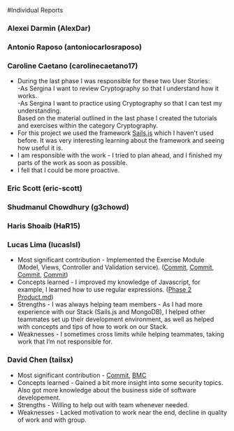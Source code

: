 #Individual Reports

<h3>Alexei Darmin (AlexDar)</h3>  

<h3>Antonio Raposo (antoniocarlosraposo)</h3>

<h3>Caroline Caetano (carolinecaetano17)</h3> 
<ul>
  <li>
    During the last phase I was responsible for these two User Stories:<br>
    -As Sergina I want to review Cryptography so that I understand how it works.<br>
    -As Sergina I want to practice using Cryptography so that I can test my understanding.<br>
    Based on the material outlined in the last phase I created the tutorials and exercises within the category Cryptography.
  </li>
  <li>
    For this project we used the framework <a href= "http://sailsjs.org/#!/">Sails.js</a> which I haven't used before. It was very interesting learning about the framework and seeing how useful it is.
  </li>
  <li> 
  I am responsible with the work - I tried to plan ahead, and I finished my parts of the work as soon as possible.
  </li>
  <li> I fell that I could be more proactive.</li>
</ul>

<h3>Eric Scott (eric-scott)</h3>  

<h3>Shudmanul Chowdhury (g3chowd)</h3>  

<h3>Haris Shoaib (HaR15)</h3>  

<h3>Lucas Lima (lucaslsl)</h3>

<ul>
  <li>Most significant contribution - Implemented the Exercise Module (Model, Views, Controller and Validation service).
  (<a href="https://github.com/UoT-CSC30x-W15/302W15-Prj-Team12-repo/commit/6389d23637849142e6e8128fee0ba66606909678">Commit</a>, <a href="https://github.com/UoT-CSC30x-W15/302W15-Prj-Team12-repo/commit/80c5d31710eee16717e79d8b898913b1d4e20910">Commit</a>, <a href="https://github.com/UoT-CSC30x-W15/302W15-Prj-Team12-repo/commit/e29df993267eb960858f68e589afaf60e30ec602">Commit</a>, <a href="https://github.com/UoT-CSC30x-W15/302W15-Prj-Team12-repo/commit/b315a87fc97d26b70746b523b032a26b7849db5f">Commit</a>)
  </li>
  <li>Concepts learned - I improved my knowledge of Javascript, for example, I learned how to use regular expressions. (<a href="https://github.com/UoT-CSC30x-W15/302W15-Prj-Team12-repo/blob/Phase3/Phase2/PRODUCT.md">Phase 2 Product.md</a>)</li>
  <li>Strengths - I was always helping team members - As I had more experience with our Stack (Sails.js and MongoDB), I helped other teammates set up their development environment, as well as helped with concepts and tips of how to work on our Stack. </li>
  <li>Weaknesses - I sometimes cross limits while helping teammates, taking work that I’m not responsible for.</li>
</ul>

<h3>David Chen (tailsx)</h3>
<ul>
  <li>Most significant contribution - <a href="https://github.com/UoT-CSC30x-W15/302W15-Prj-Team12-repo/commit/6389d23637849142e6e8128fee0ba66606909678">Commit</a>, 
    <a href="https://canvanizer.com/canvas/hHNO_iiUWgA">BMC</a></li>
  <li>Concepts learned - Gained a bit more insight into some security topics.  Also got more knowledge about the business side of software developement.</li>
  <li>Strengths - Willing to help out with team whenever needed.  </li>
  <li>Weaknesses - Lacked motivation to work near the end, decline in quality of work and with group.</li>
</ul>